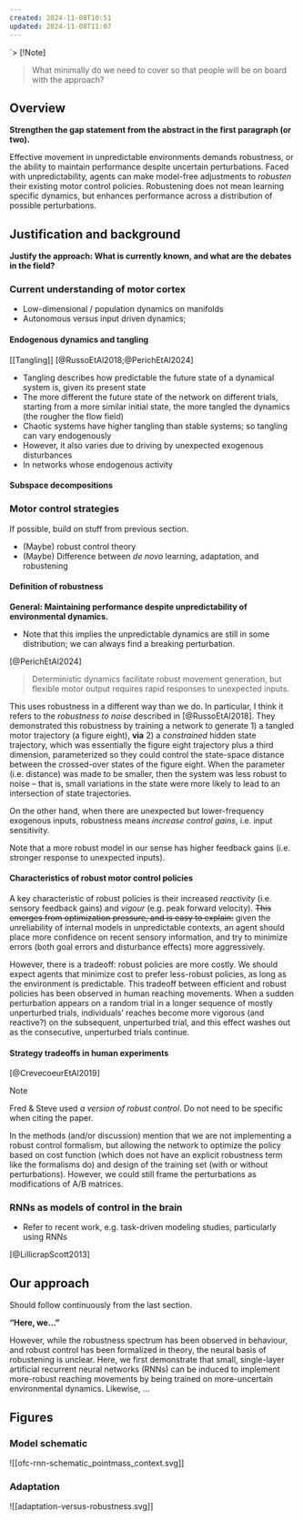 ```yaml
---
created: 2024-11-08T10:51
updated: 2024-11-08T11:07
---
```

`> [!Note]
>  What minimally do we need to cover so that people will be on board with the approach?
> 

## Overview

**Strengthen the gap statement from the abstract in the first paragraph (or two).**

Effective movement in unpredictable environments demands robustness, or the ability to maintain performance despite uncertain perturbations. Faced with unpredictability, agents can make model-free adjustments to *robusten* their existing motor control policies. Robustening does not mean learning specific dynamics, but enhances performance across a distribution of possible perturbations. 

## Justification and background

**Justify the approach: What is currently known, and what are the debates in the field?** 

### Current understanding of motor cortex

- Low-dimensional / population dynamics on manifolds
- Autonomous versus input driven dynamics;

#### Endogenous dynamics and tangling 

 [[Tangling]] [@RussoEtAl2018;@PerichEtAl2024]

- Tangling describes how predictable the future state of a dynamical system is, given its present state
- The more different the future state of the network on different trials, starting from a more similar initial state, the more tangled the dynamics (the rougher the flow field)
- Chaotic systems have higher tangling than stable systems; so tangling can vary endogenously 
- However, it also varies due to driving by unexpected exogenous disturbances
- In networks whose endogenous activity 

#### Subspace decompositions

### Motor control strategies

If possible, build on stuff from previous section.

- (Maybe) robust control theory
- (Maybe) Difference between *de novo* learning, adaptation, and robustening

#### Definition of robustness

**General: Maintaining performance despite unpredictability of environmental dynamics.**

- Note that this implies the unpredictable dynamics are still in some distribution; we can always find a breaking perturbation. 

[@PerichEtAl2024]
> Deterministic dynamics facilitate  robust movement generation, but flexible motor output requires rapid responses to unexpected inputs.

This uses robustness in a different way than we do. In particular, I think it refers to the *robustness to noise* described in [@RussoEtAl2018]. They demonstrated this robustness by training a network to generate 1) a tangled motor trajectory (a figure eight), **via** 2) a *constrained* hidden state trajectory, which was essentially the figure eight trajectory plus a third dimension, parameterized so they could control the state-space distance between the crossed-over states of the figure eight. When the parameter (i.e. distance) was made to be smaller, then the system was less robust to noise – that is, small variations in the state were more likely to lead to an intersection of state trajectories.

On the other hand, when there are unexpected but lower-frequency exogenous inputs, robustness means *increase control gains*, i.e. input sensitivity.

Note that a more robust model in our sense has higher feedback gains (i.e. stronger response to unexpected inputs).
#### Characteristics of robust motor control policies

A key characteristic of robust policies is their increased *reactivity* (i.e. sensory feedback gains) and *vigour* (e.g. peak forward velocity). ~~This emerges from optimization pressure, and is easy to explain:~~ given the unreliability of internal models in unpredictable contexts, an agent should place more confidence on recent sensory information, and try to minimize errors (both goal errors and disturbance effects) more aggressively.

However, there is a tradeoff: robust policies are more costly. We should expect agents that minimize cost to prefer less-robust policies, as long as the environment is predictable. 
This tradeoff between efficient and robust policies has been observed in human reaching movements. 
When a sudden perturbation appears on a random trial in a longer sequence of mostly unperturbed trials, individuals’ reaches become more vigorous (and reactive?) on the subsequent, unperturbed trial, and this effect washes out as the consecutive, unperturbed trials continue.

#### Strategy tradeoffs in human experiments

[@CrevecoeurEtAl2019]

> [!note]
> Fred & Steve used *a version of robust control*. Do not need to be specific when citing the paper.
> 
> In the methods (and/or discussion) mention that we are not implementing a robust control formalism, but allowing the network to optimize the policy based on cost function (which does not have an explicit robustness term like the formalisms do) and design of the training set (with or without perturbations). However, we could still frame the perturbations as modifications of A/B matrices.  
> 

### RNNs as models of control in the brain

- Refer to recent work, e.g. task-driven modeling studies, particularly using RNNs

[@LillicrapScott2013]
## Our approach 

Should follow continuously from the last section.

**“Here, we…”**

However, while the robustness spectrum has been observed in behaviour, and robust control has been formalized in theory, the neural basis of robustening is unclear. 
Here, we first demonstrate that small, single-layer artificial recurrent neural networks (RNNs) can be induced to implement more-robust reaching movements by being trained on more-uncertain environmental dynamics.
Likewise, …


## Figures
### Model schematic

![[ofc-rnn-schematic_pointmass_context.svg]]

### Adaptation 

![[adaptation-versus-robustness.svg]]
